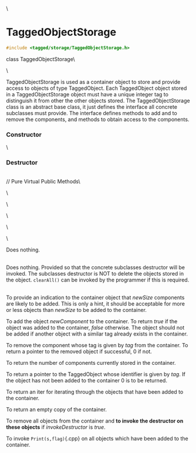\
# TaggedObjectStorage 

```cpp
#include <tagged/storage/TaggedObjectStorage.h>
```

class TaggedObjectStorage\

\

TaggedObjectStorage is used as a container object to store and provide
access to objects of type TaggedObject. Each TaggedObject object stored
in a TaggedObjectStorage object must have a unique integer tag to
distinguish it from other the other objects stored. The
TaggedObjectStorage class is an abstract base class, it just defines the
interface all concrete subclasses must provide. The interface defines
methods to add and to remove the components, and methods to obtain
access to the components.

### Constructor

\
### Destructor

\
// Pure Virtual Public Methods\

\

\

\

\

\

Does nothing.

\
Does nothing. Provided so that the concrete subclasses destructor will
be invoked. The subclasses destructor is NOT to delete the objects
stored in the object. `clearAll()` can be invoked by the programmer if
this is required.

\
To provide an indication to the container object that *newSize*
components are likely to be added. This is only a hint, it should be
acceptable for more or less objects than *newSize* to be added to the
container.

To add the object *newComponent* to the container. To return *true* if
the object was added to the container, *false* otherwise. The object
should not be added if another object with a similar tag already exists
in the container.

To remove the component whose tag is given by *tag* from the container.
To return a pointer to the removed object if successful, $0$ if not.

To return the number of components currently stored in the container.

To return a pointer to the TaggedObject whose identifier is given by
*tag*. If the object has not been added to the container $0$ is to be
returned.

To return an iter for iterating through the objects that have been added
to the container.

To return an empty copy of the container.

To remove all objects from the container and **to invoke the destructor
on these objects** if *invokeDestructor* is *true*.

To invoke `Print(s,flag)`{.cpp} on all objects which have been added to the
container.
